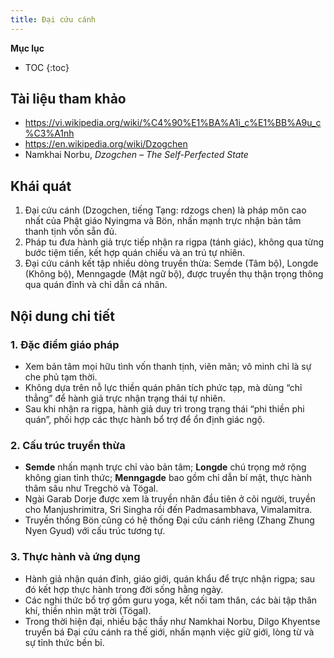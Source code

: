 ```yaml
---
title: Đại cứu cánh
---
```


**Mục lục**

- TOC
{:toc}

## Tài liệu tham khảo

- <https://vi.wikipedia.org/wiki/%C4%90%E1%BA%A1i_c%E1%BB%A9u_c%C3%A1nh>
- <https://en.wikipedia.org/wiki/Dzogchen>
- Namkhai Norbu, *Dzogchen – The Self-Perfected State*

## Khái quát

1. Đại cứu cánh (Dzogchen, tiếng Tạng: rdzogs chen) là pháp môn cao nhất của Phật giáo Nyingma và Bön, nhấn mạnh trực nhận bản tâm thanh tịnh vốn sẵn đủ.
2. Pháp tu đưa hành giả trực tiếp nhận ra rigpa (tánh giác), không qua từng bước tiệm tiến, kết hợp quán chiếu và an trú tự nhiên.
3. Đại cứu cánh kết tập nhiều dòng truyền thừa: Semde (Tâm bộ), Longde (Không bộ), Menngagde (Mật ngữ bộ), được truyền thụ thận trọng thông qua quán đỉnh và chỉ dẫn cá nhân.

## Nội dung chi tiết

### 1. Đặc điểm giáo pháp
- Xem bản tâm mọi hữu tình vốn thanh tịnh, viên mãn; vô minh chỉ là sự che phủ tạm thời.
- Không dựa trên nỗ lực thiền quán phân tích phức tạp, mà dùng “chỉ thẳng” để hành giả trực nhận trạng thái tự nhiên.
- Sau khi nhận ra rigpa, hành giả duy trì trong trạng thái “phi thiền phi quán”, phối hợp các thực hành bổ trợ để ổn định giác ngộ.

### 2. Cấu trúc truyền thừa
- **Semde** nhấn mạnh trực chỉ vào bản tâm; **Longde** chú trọng mở rộng không gian tỉnh thức; **Menngagde** bao gồm chỉ dẫn bí mật, thực hành thâm sâu như Tregchö và Tögal.
- Ngài Garab Dorje được xem là truyền nhân đầu tiên ở cõi người, truyền cho Manjushrimitra, Sri Singha rồi đến Padmasambhava, Vimalamitra.
- Truyền thống Bön cũng có hệ thống Đại cứu cánh riêng (Zhang Zhung Nyen Gyud) với cấu trúc tương tự.

### 3. Thực hành và ứng dụng
- Hành giả nhận quán đỉnh, giáo giới, quán khẩu để trực nhận rigpa; sau đó kết hợp thực hành trong đời sống hằng ngày.
- Các nghi thức bổ trợ gồm guru yoga, kết nối tam thân, các bài tập thân khí, thiền nhìn mặt trời (Tögal).
- Trong thời hiện đại, nhiều bậc thầy như Namkhai Norbu, Dilgo Khyentse truyền bá Đại cứu cánh ra thế giới, nhấn mạnh việc giữ giới, lòng từ và sự tỉnh thức bền bỉ.
